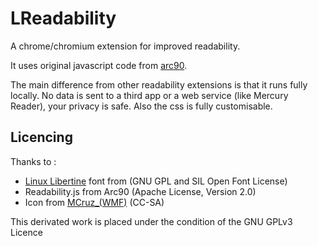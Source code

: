 # LReadability

A chrome/chromium extension for improved readability.

It uses original javascript code
from [arc90](https://code.google.com/archive/p/arc90labs-readability/).

The main difference from other readability extensions is that it runs
fully locally. No data is sent to a third app or a web service (like
Mercury Reader), your privacy is safe. Also the css is fully
customisable.

## Licencing

Thanks to :

- [Linux Libertine](http://www.linuxlibertine.org/) font from (GNU GPL
  and SIL Open Font License)
- Readability.js from Arc90 (Apache License, Version 2.0)
- Icon from [MCruz_(WMF)](https://commons.wikimedia.org/wiki/User:MCruz_(WMF)) (CC-SA)

This derivated work is placed under the condition of the GNU GPLv3
Licence
